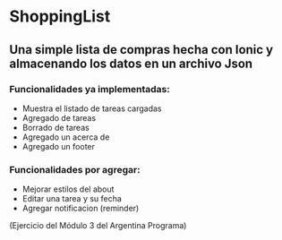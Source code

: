 # ShoppingList


## Una simple lista de compras hecha con Ionic y almacenando los datos en un archivo Json


### Funcionalidades ya implementadas:
* Muestra el listado de tareas cargadas
* Agregado de tareas
* Borrado de tareas
* Agregado un acerca de
* Agregado un footer



### Funcionalidades por agregar:
* Mejorar estilos del about
* Editar una tarea y su fecha
* Agregar notificacion (reminder)

(Ejercicio del Módulo 3 del Argentina Programa)
